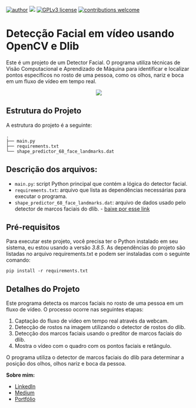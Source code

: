 [![author](https://img.shields.io/badge/author-juliocezar-red.svg)](https://www.linkedin.com/in/j%C3%BAlio-c%C3%A9zar-de-paula-0b64b8226) [![](https://img.shields.io/badge/python-3.7+-blue.svg)](https://www.python.org/downloads/release/python-365/) [![GPLv3 license](https://img.shields.io/badge/License-GPLv3-blue.svg)](http://perso.crans.org/besson/LICENSE.html) [![contributions welcome](https://img.shields.io/badge/contributions-welcome-brightgreen.svg?style=flat)](https://github.com/jcppaula/data_science/issues)

# Detecção Facial em vídeo usando OpenCV e Dlib

Este é um projeto de um Detector Facial. O programa utiliza técnicas de Visão Computacional e Aprendizado de Máquina para identificar e localizar pontos específicos no rosto de uma pessoa, como os olhos, nariz e boca em um fluxo de vídeo em tempo real.

<p align="center">
  <img src="deteccao_facial_video.gif" >
</p>

## Estrutura do Projeto

A estrutura do projeto é a seguinte:
```
.
├── main.py
├── requirements.txt
└── shape_predictor_68_face_landmarks.dat
```

## Descrição dos arquivos:

* `main.py`: script Python principal que contém a lógica do detector facial.
* `requirements.txt`: arquivo que lista as dependências necessárias para executar o programa.
*  `shape_predictor_68_face_landmarks.dat`: arquivo de dados usado pelo detector de marcos faciais do dlib. - [baixe por esse link](https://github.com/italojs/facial-landmarks-recognition/raw/master/shape_predictor_68_face_landmarks.dat)

## Pré-requisitos
Para executar este projeto, você precisa ter o Python instalado em seu sistema, eu estou usando a versão *3.8.5*. As dependências do projeto são listadas no arquivo requirements.txt e podem ser instaladas com o seguinte comando:

```
pip install -r requirements.txt
```

## Detalhes do Projeto

Este programa detecta os marcos faciais no rosto de uma pessoa em um fluxo de vídeo. O processo ocorre nas seguintes etapas:

1. Captação do fluxo de vídeo em tempo real através da webcam.
2. Detecção de rostos na imagem utilizando o detector de rostos do dlib.
3. Detecção dos marcos faciais usando o preditor de marcos faciais do dlib.
4. Mostra o vídeo com o quadro com os pontos faciais e retângulo.


O programa utiliza o detector de marcos faciais do dlib para determinar a posição dos olhos, olhos nariz e boca da pessoa. 








**Sobre mim:**
* [LinkedIn](https://www.linkedin.com/in/j%C3%BAlio-c%C3%A9zar-de-paula-0b64b8226/)
* [Medium](https://medium.com/@jcp.paula17)
* [Portfólio](https://github.com/jcppaula/Portfolio)
